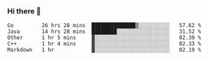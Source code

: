 ### Hi there 👋

<!--
**yeya24/yeya24** is a ✨ _special_ ✨ repository because its `README.md` (this file) appears on your GitHub profile.

Here are some ideas to get you started:

- 🔭 I’m currently working on ...
- 🌱 I’m currently learning ...
- 👯 I’m looking to collaborate on ...
- 🤔 I’m looking for help with ...
- 💬 Ask me about ...
- 📫 How to reach me: ...
- 😄 Pronouns: ...
- ⚡ Fun fact: ...
-->

<!--START_SECTION:waka-->
```text
Go         26 hrs 28 mins  ██████████████▒░░░░░░░░░░   57.62 % 
Java       14 hrs 28 mins  ████████░░░░░░░░░░░░░░░░░   31.52 % 
Other      1 hr 5 mins     ▓░░░░░░░░░░░░░░░░░░░░░░░░   02.39 % 
C++        1 hr 4 mins     ▓░░░░░░░░░░░░░░░░░░░░░░░░   02.33 % 
Markdown   1 hr            ▓░░░░░░░░░░░░░░░░░░░░░░░░   02.19 % 
```
<!--END_SECTION:waka-->
